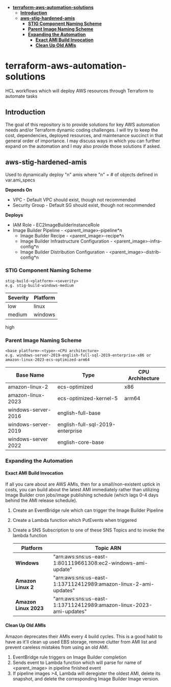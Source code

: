 - [**terraform-aws-automation-solutions**](#terraform-aws-automation-solutions)
  - [**Introduction**](#introduction)
  - [**aws-stig-hardened-amis**](#aws-stig-hardened-amis)
    - [**STIG Component Naming Scheme**](#stig-component-naming-scheme)
    - [**Parent Image Naming Scheme**](#parent-image-naming-scheme)
    - [**Expanding the Automation**](#expanding-the-automation)
      - [**Exact AMI Build Invocation**](#exact-ami-build-invocation)
      - [**Clean Up Old AMIs**](#clean-up-old-amis)

# **terraform-aws-automation-solutions**

HCL workflows which will deploy AWS resources through Terraform to automate tasks

## **Introduction**
The goal of this repository is to provide solutions for key AWS automation needs and/or Terraform dynamic coding challenges. I will try to keep the cost, dependencies, deployed resources, and maintenance succinct in that general order of importance. I may discuss ways in which you can further expand on the automation and I may also provide those solutions if asked.

## **aws-stig-hardened-amis**

Used to dynamically deploy "n" amis where "n" = # of objects defined in var.ami_specs

**Depends On**
- VPC  - Default VPC should exist, though not recommended
- Security Group - Default SG should exist, though not recommended

**Deploys**
- IAM Role - EC2ImageBuilderInstanceRole
- Image Builder Pipeline - <parent_image>-pipeline*n
  - Image Builder Recipe - <parent_image>-recipe*n
  - Image Builder Infrastructure Configuration - <parent_image>-infra-config*n
  - Image Builder Distribution Configuration - <parent_image>-distrib-config*n

### **STIG Component Naming Scheme**
```
stig-build-<platform>-<severity>
e.g. stig-build-windows-medium
```
| Severity | Platform |
| -------- | -------- |
| low      | linux    |
| medium   | windows  |
high

### **Parent Image Naming Scheme**
```
<base platform>-<type>-<CPU architecture>
e.g. windows-server-2019-english-full-sql-2019-enterprise-x86 or amazon-linux-2023-ecs-optimized-arm64
```
| Base Name           | Type                             | CPU Architecture |
| ------------------- | -------------------------------- | ---------------- |
| amazon-linux-2      | ecs-optimized                    | x86              |
| amazon-linux-2023   | ecs-optimized-kernel-5           | arm64            |
| windows-server-2016 | english-full-base                |
| windows-server-2019 | english-full-sql-2019-enterprise |
| windows-server 2022 | english-core-base                |

### **Expanding the Automation**

#### **Exact AMI Build Invocation**

If all you care about are AWS AMIs, then for a small/non-existent uptick in costs, you can build about the latest AMI immediately rather than utilizing Image Builder cron jobs/image publishing schedule (which lags 0-4 days behind the AMI release schedule).
1. Create an EventBridge rule which can trigger the Image Builder Pipeline
2. Create a Lambda function which PutEvents when triggered
3. Create a SNS Subscription to one of these SNS Topics and to invoke the lambda function
    
    | Platform              | Topic ARN                                                          |
    | --------------------- | ------------------------------------------------------------------ |
    | **Windows**           | "arn:aws:sns:us-east-1:801119661308:ec2-windows-ami-update"        |
    | **Amazon Linux 2**    | "arn:aws:sns:us-east-1:137112412989:amazon-linux-2-ami-updates"    |
    | **Amazon Linux 2023** | "arn:aws:sns:us-east-1:137112412989:amazon-linux-2023-ami-updates" |

#### **Clean Up Old AMIs**

Amazon deprecates their AMIs every 4 build cycles. This is a good habit to have as it'll clean up used EBS storage, remove clutter from AMI list and prevent careless mistakes from using an old AMI.

1. EventBridge rule triggers on Image Builder completion
2. Sends event to Lambda function which will parse for name of <parent_image> in pipeline finished event
3. If pipeline images >4, Lambda will deregister the oldest AMI, delete its snapshot, and delete the corresponding Image Builder Image version.